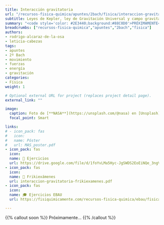 ```yaml
---
title: Interacción gravitatoria
url: "/recursos-fisica-quimica/apuntes/2bach/fisica/interaccion-gravitatoria"
subtitle: Leyes de Kepler, ley de Gravitación Universal y campo gravitatorio
summary: "<code style='color: #2E3440;background:#88C0D0'>PRÓXIMAMENTE</code> <br> Leyes de Kepler. Ley de Gravitación Universal. Campo gravitatorio."
breadcrumbs: ["recursos-fisica-quimica","apuntes","2bach","fisica"]
authors:
- rodrigo-alcaraz-de-la-osa
- leticia-cabezas
tags:
- apuntes
- 2º Bach
- movimiento
- fuerzas
- energía
- gravitación
categories:
- Física
weight: 1

# Optional external URL for project (replaces project detail page).
external_link: ""

image:
  caption: Foto de [**NASA**](https://unsplash.com/@nasa) en [Unsplash](https://unsplash.com)
  focal_point: Smart

links:
# - icon_pack: fas
#   icon:
#   name: Póster
#   url: MAS_poster.pdf
- icon_pack: fas
  icon:
  name: 🔗 Ejercicios
  url: https://drive.google.com/file/d/1foYvLMa5Hyc-JgSWDS2EoEiNQe_3ngVw/view
- icon_pack: fas
  icon:
  name: 📝 Frikiexámenes
  url: interaccion-gravitatoria-frikiexamenes.pdf
- icon_pack: fas
  icon:
  name: 🎓 Ejercicios EBAU
  url: https://fisiquimicamente.com/recursos-fisica-quimica/ebau/fisica/por-temas/interaccion-gravitatoria/

---
```


<!-- <iframe src="https://phet.colorado.edu/sims/html/gravity-force-lab/latest/gravity-force-lab_es.html" width="800" height="600" scrolling="no" allowfullscreen></iframe> -->

<!-- https://phet.colorado.edu/es/simulations/keplers-laws -->

<!-- <iframe src="https://phet.colorado.edu/sims/html/gravity-and-orbits/latest/gravity-and-orbits_es.html" width="800" height="600" scrolling="no" allowfullscreen></iframe> -->

<!-- https://twitter.com/cursodefisicaa/status/1346038864171982850?s=12 -->

<!-- Práctica virtual medida de g: https://twitter.com/fqsaja1/status/1392867297312788481?s=21 -->

{{% callout soon %}}
Próximamente...
{{% /callout %}}